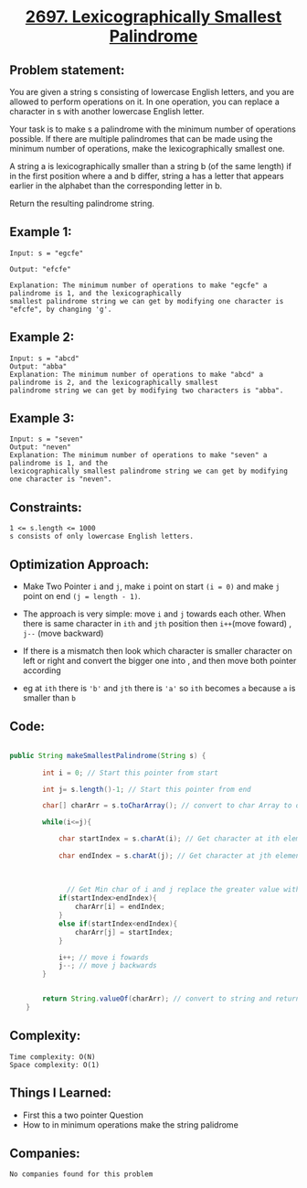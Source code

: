 <h1 align="center"><a href="https://github.com/SiddharthMathurDeveloper/Data-Structures-and-Algorithms/blob/main/Template.md?plain=1" target="_blank">2697. Lexicographically Smallest Palindrome</a></h1>

## Problem statement:
You are given a string s consisting of lowercase English letters, and you are allowed to perform operations on it. In one operation, you can replace a character in s with another lowercase English letter.

Your task is to make s a palindrome with the minimum number of operations possible. If there are multiple palindromes that can be made using the minimum number of operations, make the lexicographically smallest one.

A string a is lexicographically smaller than a string b (of the same length) if in the first position where a and b differ, string a has a letter that appears earlier in the alphabet than the corresponding letter in b.

Return the resulting palindrome string.


## Example 1:

```
Input: s = "egcfe"

Output: "efcfe"

Explanation: The minimum number of operations to make "egcfe" a palindrome is 1, and the lexicographically
smallest palindrome string we can get by modifying one character is "efcfe", by changing 'g'.
```

## Example 2:

```
Input: s = "abcd"
Output: "abba"
Explanation: The minimum number of operations to make "abcd" a palindrome is 2, and the lexicographically smallest
palindrome string we can get by modifying two characters is "abba".
```


## Example 3:

```
Input: s = "seven"
Output: "neven"
Explanation: The minimum number of operations to make "seven" a palindrome is 1, and the
lexicographically smallest palindrome string we can get by modifying one character is "neven".
```


## Constraints:

```
1 <= s.length <= 1000
s consists of only lowercase English letters.
```


 

## Optimization Approach:

- Make Two Pointer `i` and `j`, make `i` point on start `(i = 0)` and make `j` point on end `(j = length - 1)`.
 
- The approach is very simple: move `i` and `j` towards each other. When there is same character in `ith` and `jth` position then `i++`(move foward) , `j--` (move backward)
  
- If there is a mismatch then look which character is smaller character on left or right and convert the bigger one into , and then move both pointer according
  
- eg at `ith` there is `'b'` and `jth` there is `'a'` so `ith` becomes `a`  because `a` is smaller than `b`



## Code: 

```java

public String makeSmallestPalindrome(String s) {
        
        int i = 0; // Start this pointer from start

        int j= s.length()-1; // Start this pointer from end

        char[] charArr = s.toCharArray(); // convert to char Array to overwrite values

        while(i<=j){

            char startIndex = s.charAt(i); // Get character at ith element
            
            char endIndex = s.charAt(j); // Get character at jth element
            
            
              
              // Get Min char of i and j replace the greater value with small value in bid to make Lexicographically Smallest Palidrome
            if(startIndex>endIndex){ 
                charArr[i] = endIndex;
            }
            else if(startIndex<endIndex){
                charArr[j] = startIndex;
            }

            i++; // move i fowards
            j--; // move j backwards
        }


        return String.valueOf(charArr); // convert to string and return the ans
    }

```



## Complexity:

```
Time complexity: O(N)
Space complexity: O(1)
```

## Things I Learned:

-  First this a two pointer Question
-  How to in minimum operations make the string palidrome
  


## Companies:

```
No companies found for this problem
```





